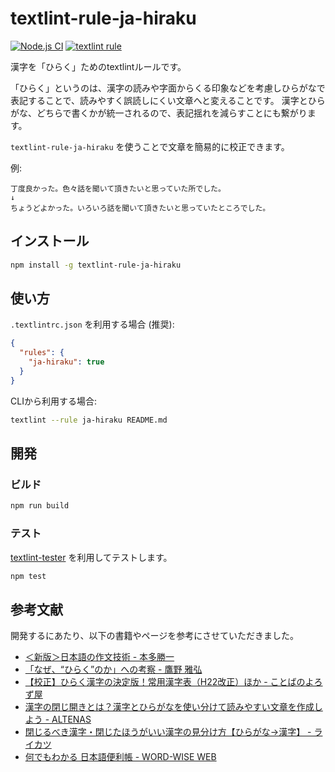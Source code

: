 # textlint-rule-ja-hiraku

[![Node.js CI](https://github.com/akiomik/textlint-rule-ja-hiraku/actions/workflows/ci.yml/badge.svg)](https://github.com/akiomik/textlint-rule-ja-hiraku/actions/workflows/ci.yml)
[![textlint rule](https://img.shields.io/badge/textlint-fixable-green.svg?style=social)](https://textlint.github.io/) 

漢字を「ひらく」ためのtextlintルールです。

「ひらく」というのは、漢字の読みや字面からくる印象などを考慮しひらがなで表記することで、読みやすく誤読しにくい文章へと変えることです。
漢字とひらがな、どちらで書くかが統一されるので、表記揺れを減らすことにも繋がります。

`textlint-rule-ja-hiraku` を使うことで文章を簡易的に校正できます。

例:

```
丁度良かった。色々話を聞いて頂きたいと思っていた所でした。
↓
ちょうどよかった。いろいろ話を聞いて頂きたいと思っていたところでした。
```

## インストール

```bash
npm install -g textlint-rule-ja-hiraku
```

## 使い方

`.textlintrc.json` を利用する場合 (推奨):

```json
{
  "rules": {
    "ja-hiraku": true
  }
}
```

CLIから利用する場合:

```bash
textlint --rule ja-hiraku README.md
```

## 開発

### ビルド

```bash
npm run build
```

### テスト

[textlint-tester](https://github.com/textlint/textlint-tester) を利用してテストします。

```bash
npm test
```

## 参考文献

開発するにあたり、以下の書籍やページを参考にさせていただきました。

- [＜新版＞日本語の作文技術 - 本多勝一](https://publications.asahi.com/ecs/detail/?item_id=17593)
- [「なぜ、“ひらく”のか」への考察 - 鷹野 雅弘](https://note.com/swwwitch/n/n105a095c0687)
- [【校正】ひらく漢字の決定版！常用漢字表（H22改正）ほか - ことばのよろず屋](https://kotobanoyorozuya.com/hiraku-ichiran/)
- [漢字の閉じ開きとは？漢字とひらがなを使い分けて読みやすい文章を作成しよう - ALTENAS](https://altenas.jp/blog/chinese-characters-close-up-or-open)
- [閉じるべき漢字・閉じたほうがいい漢字の見分け方【ひらがな→漢字】 - ライカツ](https://lifelikewriter.com/hiragana-kanji-rules/)
- [何でもわかる 日本語便利帳 - WORD-WISE WEB](https://dictionary.sanseido-publ.co.jp/dict/ssd36029)
